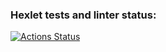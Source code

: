 ### Hexlet tests and linter status:
[![Actions Status](https://github.com/HKreoin/php-project-48/actions/workflows/hexlet-check.yml/badge.svg)](https://github.com/HKreoin/php-project-48/actions)